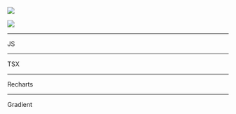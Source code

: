 ![](https://ibb.co/gD7dhFH)


![](https://img.shields.io/badge/Готовность-100%25-green)
____
JS
____
TSX
____
Recharts
____
Gradient

